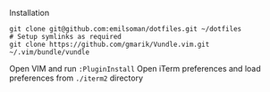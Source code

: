 Installation

    git clone git@github.com:emilsoman/dotfiles.git ~/dotfiles
    # Setup symlinks as required
    git clone https://github.com/gmarik/Vundle.vim.git ~/.vim/bundle/vundle

Open VIM and run `:PluginInstall`
Open iTerm preferences and load preferences from `./iterm2` directory
